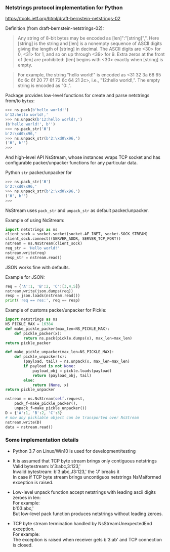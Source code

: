 ### Netstrings protocol implementation for Python

https://tools.ietf.org/html/draft-bernstein-netstrings-02

Definition (from draft-bernstein-netstrings-02):  

> Any string of 8-bit bytes may be encoded as [len]":"[string]",".
> Here [string] is the string and [len] is a nonempty sequence of ASCII
> digits giving the length of [string] in decimal. The ASCII digits are
> <30> for 0, <31> for 1, and so on up through <39> for 9. Extra zeros
> at the front of [len] are prohibited: [len] begins with <30> exactly
> when [string] is empty.

> For example, the string "hello world!" is encoded as <31 32 3a 68
> 65 6c 6c 6f 20 77 6f 72 6c 64 21 2c>, i.e., "12:hello world!,". The
> empty string is encoded as "0:,".


Package provides low-level functions for create and parse netstrings from/to `bytes`:

```python
>>> ns.pack(b'hello world!')
b'12:hello world!,'
>>> ns.unpack(b'12:hello world!,')
(b'hello world!', b'')
>>> ns.pack_str('Ж')
b'2:\xd0\x96,'
>>> ns.unpack_str(b'2:\xd0\x96,')
('Ж', b'')
>>>
```

And high-level API NsStream, whose instances wraps TCP socket and 
has configurable packer/unpacker functions for any particular data.

Python `str` packer/unpacker for 
```python
>>> ns.pack_str('Ж')
b'2:\xd0\x96,'
>>> ns.unpack_str(b'2:\xd0\x96,')
('Ж', b'')
>>>
```
NsStream uses `pack_str` and `unpack_str` as default packer/unpacker. 

Example of using NsStream:

```python
import netstrings as ns
client_sock = socket.socket(socket.AF_INET, socket.SOCK_STREAM)
client_sock.connect((SERVER_ADDR, SERVER_TCP_PORT))
nstream = ns.NsStream(client_sock)    
req_str = 'Hello world!'
nstream.write(req)
resp_str = nstream.read()
```    

JSON works fine with defaults.  
  
Example for JSON:  

```python
req = {'A':1, 'B':2, 'C':[3,4,5]}
nstream.write(json.dumps(req))
resp = json.loads(nstream.read())  
print('req == res:', req == resp)
```

Example of customs packer/unpacker for Pickle: 

```python
import netstrings as ns
NS_PICKLE_MAX = 16384
def make_pickle_packer(max_len=NS_PICKLE_MAX):
    def pickle_packer(x):
        return ns.pack(pickle.dumps(x), max_len=max_len)
return pickle_packer

def make_pickle_unpacker(max_len=NS_PICKLE_MAX):
    def pickle_unpacker(x):
        (payload, tail) = ns.unpack(x, max_len=max_len)
        if payload is not None:
            payload_obj = pickle.loads(payload) 
            return (payload_obj, tail)
        else:
            return (None, x)
return pickle_unpacker

nstream = ns.NsStream(self.request,
    pack_f=make_pickle_packer(),
    unpack_f=make_pickle_unpacker())    
D = {'A':1, 'B':2, 'C':3}
# now any picklable object can be transported over NsStream 
nstream.write(D)
data = nstream.read()
```

### Some implementation details

-   Python 3.7 on Linux/Win10 is used for development/testing

-   It is assumed that TCP byte stream brings only contiguous netstrings  
    Valid bytestream: b'3:abc,3:123,'  
    Invalid bytestream: b'3:abc,J3:123,' the 'J' breaks it  
    In case if TCP byte stream brings uncontiguos netstrings  NsMaiformed
    exception is raised.

-   Low-level unpack function accept netstrings with leading ascii digits zeroes in len:  
    For example:   
        b'03:abc,'  
    But low-level pack function produces netstrings without leading zeroes.    

-   TCP byte stream termination handled by NsStreamUnexpectedEnd exception.  
    For example:  
    The exception is raised when receiver gets b'3:ab' and TCP connection is closed.


